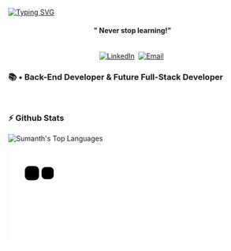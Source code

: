 [![Typing SVG](https://readme-typing-svg.herokuapp.com/?color=0b2d52&size=35&center=true&vCenter=true&width=1000&lines=Hey+There+!;+:%29)](https://git.io/typing-svg)

<p align="center">
  <p/>
  <p>
    <h4 align="center"><b>"</> Never stop learning!"</b></h4>
  </p>
  <p align="center">
  <br>
  <a href="https://www.linkedin.com/in/guilherme-cifali-87238b244/"><img src="https://img.shields.io/badge/linkedin-%230077B5.svg?&style=for-the-badge&logo=linkedin&logoColor=white" alt="LinkedIn" /></a>&nbsp;
   <a href="mailto:guilhermecifali.comerial@gmail.com"><img src="https://img.shields.io/badge/Gmail-D14836?style=for-the-badge&logo=gmail&logoColor=white" alt="Email" /></a>&nbsp;

  </p>
  
  ### 📚 • Back-End Developer & Future Full-Stack Developer
  
 
 <br>
  
  ### :zap: Github Stats
    
  <img src="https://github-readme-stats.sumanth-talluri.vercel.app/api/top-langs/?username=GCIFALI&show_icons=true&hide_border=true&theme=radical" width="37%" alt="Sumanth's Top Languages">
  
  
   <div> 
 
  ![Snake animation](https://github.com/rafaballerini/rafaballerini/blob/output/github-contribution-grid-snake.svg)

</div>
 
